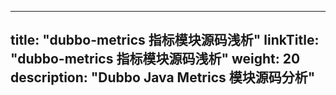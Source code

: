 
---
title: "dubbo-metrics 指标模块源码浅析"
linkTitle: "dubbo-metrics 指标模块源码浅析"
weight: 20
description: "Dubbo Java Metrics 模块源码分析"
---

